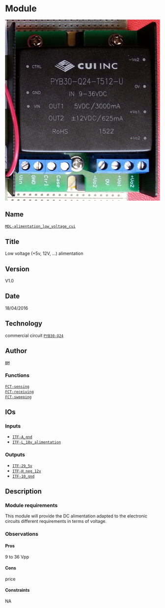 # Module
![](viewme.jpg)

## Name
[`MDL-alimentation_low_voltage_cui`]()

## Title
Low voltage (+5v, 12V, ...) alimentation

## Version  
V1.0  

## Date
18/04/2016  

## Technology

commercial circuit [`PYB30-Q24`](http://www.cui.com/product/resource/pyb30-u.pdf)   

## Author
[`BM`](../../contributors/CTB-bm)  

### Functions 
[`FCT-sensing`](../../functions/FCT-sensing_emitting)  
[`FCT-receiving`](../../functions/FCT-sensing_receiving)  
[`FCT-sweeping`](../../functions/FCT-sensing_sweeping)  

## IOs

### Inputs
* [`ITF-A_gnd`](../../interfaces/ITF-A_gnd)  
* [`ITF-L_18v_alimentation`](../../interfaces/ITF-L_18v_alimentation)  

### Outputs
* [`ITF-29_5v`](../../interfaces/ITF-29_5v)  
* [`ITF-H_neg_12v`](../../interfaces/ITF-H_neg_12v)  
* [`ITF-10_gnd`](../../interfaces/ITF-F_12v)  

## Description

### Module requirements
This module will provide the DC alimentation adapted to the electronic circuits different requirements in terms of voltage.

### Observations

#### Pros
9 to 36 Vpp
#### Cons
price
#### Constraints
NA
